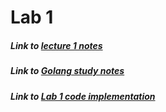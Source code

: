 # Lab 1

##### Link to [lecture 1 notes](Lecture1.md)
##### Link to [Golang study notes](Golang1.md)
##### Link to [Lab 1 code implementation](Implementation/)

